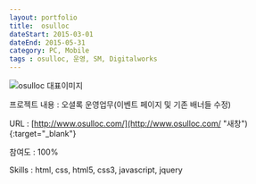 ```yaml
---
layout: portfolio
title:  osulloc
dateStart: 2015-03-01
dateEnd: 2015-05-31
category: PC, Mobile
tags : osulloc, 운영, SM, Digitalworks
---
```


![osulloc 대표이미지](/jkw/portfolio/images/osulloc/img01.jpg)


프로젝트 내용
: 오셜록 운영업무(이벤트 페이지 및 기존 배너들 수정)

URL
: [http://www.osulloc.com/](http://www.osulloc.com/ "새창"){:target="_blank"}

참여도
: 100%

Skills
: html, css, html5, css3, javascript, jquery
